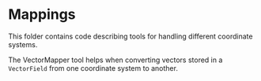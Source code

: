 # Mappings

This folder contains code describing tools for handling different coordinate systems.

The VectorMapper tool helps when converting vectors stored in a `VectorField` from one coordinate system to another.

